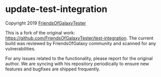 # update-test-integration

Copyright 2019 [FriendsOfGalaxyTester](https://github.com/FriendsOfGalaxyTester)

This is a fork of the original work: https://github.com/FriendsOfGalaxyTester/test-integration. The current build was reviewed by FriendsOfGalaxy community and scanned for any vulnerabilities.

For any issues related to the functionality, please report for the original author. We are syncing with his repository periodically to ensure new features and bugfixes are shipped frequently.
